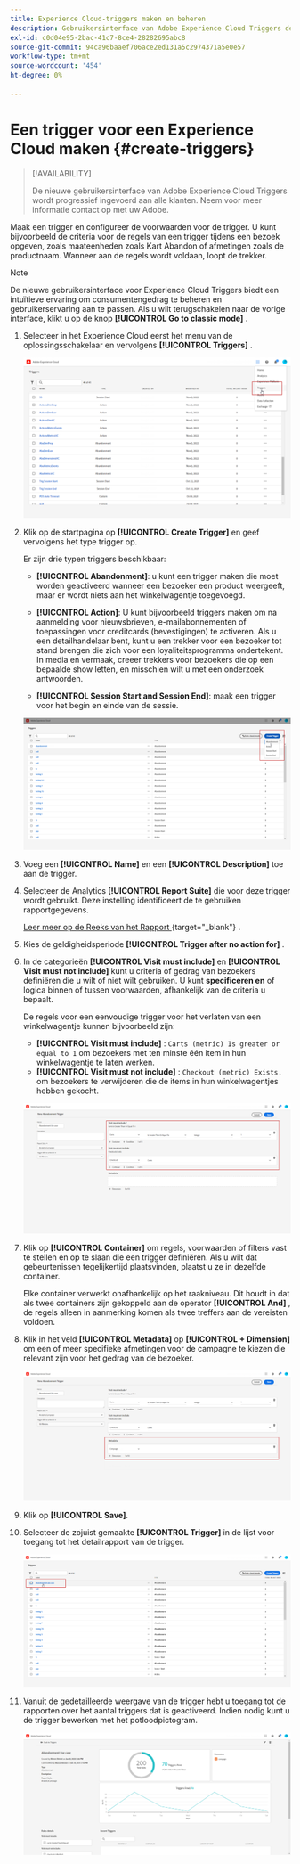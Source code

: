 ```yaml
---
title: Experience Cloud-triggers maken en beheren
description: Gebruikersinterface van Adobe Experience Cloud Triggers detecteren
exl-id: c0d04e95-2bac-41c7-8ce4-28282695abc8
source-git-commit: 94ca96baaef706ace2ed131a5c2974371a5e0e57
workflow-type: tm+mt
source-wordcount: '454'
ht-degree: 0%

---
```


# Een trigger voor een Experience Cloud maken {#create-triggers}

>[!AVAILABILITY]
>
>De nieuwe gebruikersinterface van Adobe Experience Cloud Triggers wordt progressief ingevoerd aan alle klanten. Neem voor meer informatie contact op met uw Adobe.

Maak een trigger en configureer de voorwaarden voor de trigger. U kunt bijvoorbeeld de criteria voor de regels van een trigger tijdens een bezoek opgeven, zoals maateenheden zoals Kart Abandon of afmetingen zoals de productnaam. Wanneer aan de regels wordt voldaan, loopt de trekker.

>[!NOTE]
>
> De nieuwe gebruikersinterface voor Experience Cloud Triggers biedt een intuïtieve ervaring om consumentengedrag te beheren en gebruikerservaring aan te passen. Als u wilt terugschakelen naar de vorige interface, klikt u op de knop **[!UICONTROL Go to classic mode]** .

1. Selecteer in het Experience Cloud eerst het menu van de oplossingsschakelaar en vervolgens **[!UICONTROL Triggers]** .

   ![](assets/triggers_7.png)

1. Klik op de startpagina op **[!UICONTROL Create Trigger]** en geef vervolgens het type trigger op.

   Er zijn drie typen triggers beschikbaar:

   * **[!UICONTROL Abandonment]**: u kunt een trigger maken die moet worden geactiveerd wanneer een bezoeker een product weergeeft, maar er wordt niets aan het winkelwagentje toegevoegd.

   * **[!UICONTROL Action]**: U kunt bijvoorbeeld triggers maken om na aanmelding voor nieuwsbrieven, e-mailabonnementen of toepassingen voor creditcards (bevestigingen) te activeren. Als u een detailhandelaar bent, kunt u een trekker voor een bezoeker tot stand brengen die zich voor een loyaliteitsprogramma ondertekent. In media en vermaak, creeer trekkers voor bezoekers die op een bepaalde show letten, en misschien wilt u met een onderzoek antwoorden.

   * **[!UICONTROL Session Start and Session End]**: maak een trigger voor het begin en einde van de sessie.

   ![](assets/triggers_1.png)

1. Voeg een **[!UICONTROL Name]** en een **[!UICONTROL Description]** toe aan de trigger.

1. Selecteer de Analytics **[!UICONTROL Report Suite]** die voor deze trigger wordt gebruikt. Deze instelling identificeert de te gebruiken rapportgegevens.

   [ Leer meer op de Reeks van het Rapport ](https://experienceleague.adobe.com/docs/analytics/admin/admin-tools/manage-report-suites/c-new-report-suite/t-create-a-report-suite.html?lang=nl-NL){target="_blank"} .

1. Kies de geldigheidsperiode **[!UICONTROL Trigger after no action for]** .

1. In de categorieën **[!UICONTROL Visit must include]** en **[!UICONTROL Visit must not include]** kunt u criteria of gedrag van bezoekers definiëren die u wilt of niet wilt gebruiken. U kunt **specificeren en** of **&#x200B;**&#x200B;logica binnen of tussen voorwaarden, afhankelijk van de criteria u bepaalt.

   De regels voor een eenvoudige trigger voor het verlaten van een winkelwagentje kunnen bijvoorbeeld zijn:

   * **[!UICONTROL Visit must include]** : `Carts (metric) Is greater or equal to 1` om bezoekers met ten minste één item in hun winkelwagentje te laten werken.
   * **[!UICONTROL Visit must not include]** : `Checkout (metric) Exists.` om bezoekers te verwijderen die de items in hun winkelwagentjes hebben gekocht.

   ![](assets/triggers_2.png)

1. Klik op **[!UICONTROL Container]** om regels, voorwaarden of filters vast te stellen en op te slaan die een trigger definiëren. Als u wilt dat gebeurtenissen tegelijkertijd plaatsvinden, plaatst u ze in dezelfde container.

   Elke container verwerkt onafhankelijk op het raakniveau. Dit houdt in dat als twee containers zijn gekoppeld aan de operator **[!UICONTROL And]** , de regels alleen in aanmerking komen als twee treffers aan de vereisten voldoen.

1. Klik in het veld **[!UICONTROL Metadata]** op **[!UICONTROL + Dimension]** om een of meer specifieke afmetingen voor de campagne te kiezen die relevant zijn voor het gedrag van de bezoeker.

   ![](assets/triggers_3.png)

1. Klik op **[!UICONTROL Save]**.

1. Selecteer de zojuist gemaakte **[!UICONTROL Trigger]** in de lijst voor toegang tot het detailrapport van de trigger.

   ![](assets/triggers_4.png)

1. Vanuit de gedetailleerde weergave van de trigger hebt u toegang tot de rapporten over het aantal triggers dat is geactiveerd. Indien nodig kunt u de trigger bewerken met het potloodpictogram.

   ![](assets/triggers_5.png)
